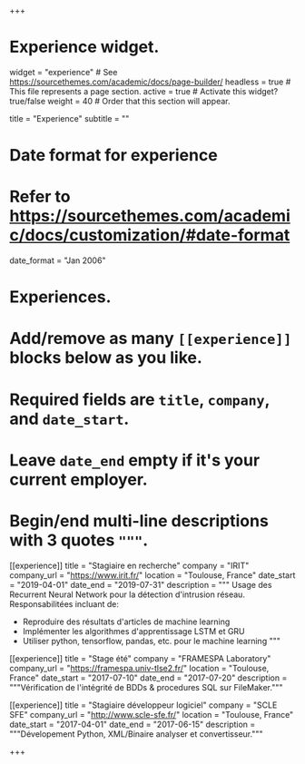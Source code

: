 +++
# Experience widget.
widget = "experience"  # See https://sourcethemes.com/academic/docs/page-builder/
headless = true  # This file represents a page section.
active = true  # Activate this widget? true/false
weight = 40  # Order that this section will appear.

title = "Experience"
subtitle = ""

# Date format for experience
#   Refer to https://sourcethemes.com/academic/docs/customization/#date-format
date_format = "Jan 2006"

# Experiences.
#   Add/remove as many `[[experience]]` blocks below as you like.
#   Required fields are `title`, `company`, and `date_start`.
#   Leave `date_end` empty if it's your current employer.
#   Begin/end multi-line descriptions with 3 quotes `"""`.
[[experience]]
  title = "Stagiaire en recherche"
  company = "IRIT"
  company_url = "https://www.irit.fr/"
  location = "Toulouse, France"
  date_start = "2019-04-01"
  date_end = "2019-07-31"
  description = """ Usage des Recurrent Neural Network pour la détection d'intrusion réseau.</br>
  Responsabilitées incluant de:

  * Reproduire des résultats d'articles de machine learning
  * Implémenter les algorithmes d'apprentissage LSTM et GRU 
  * Utiliser python, tensorflow, pandas, etc. pour le machine learning
  """

[[experience]]
  title = "Stage été"
  company = "FRAMESPA Laboratory"
  company_url = "https://framespa.univ-tlse2.fr/"
  location = "Toulouse, France"
  date_start = "2017-07-10"
  date_end = "2017-07-20"
  description = """Vérification de l'intégrité de BDDs & procedures SQL sur FileMaker."""

  [[experience]]
  title = "Stagiaire développeur logiciel"
  company = "SCLE SFE"
  company_url = "http://www.scle-sfe.fr/"
  location = "Toulouse, France"
  date_start = "2017-04-01"
  date_end = "2017-06-15"
  description = """Dévelopement Python, XML/Binaire analyser et convertisseur."""

+++
